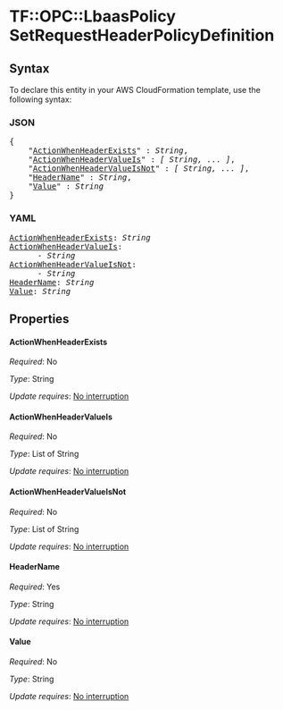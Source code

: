 # TF::OPC::LbaasPolicy SetRequestHeaderPolicyDefinition

## Syntax

To declare this entity in your AWS CloudFormation template, use the following syntax:

### JSON

<pre>
{
    "<a href="#actionwhenheaderexists" title="ActionWhenHeaderExists">ActionWhenHeaderExists</a>" : <i>String</i>,
    "<a href="#actionwhenheadervalueis" title="ActionWhenHeaderValueIs">ActionWhenHeaderValueIs</a>" : <i>[ String, ... ]</i>,
    "<a href="#actionwhenheadervalueisnot" title="ActionWhenHeaderValueIsNot">ActionWhenHeaderValueIsNot</a>" : <i>[ String, ... ]</i>,
    "<a href="#headername" title="HeaderName">HeaderName</a>" : <i>String</i>,
    "<a href="#value" title="Value">Value</a>" : <i>String</i>
}
</pre>

### YAML

<pre>
<a href="#actionwhenheaderexists" title="ActionWhenHeaderExists">ActionWhenHeaderExists</a>: <i>String</i>
<a href="#actionwhenheadervalueis" title="ActionWhenHeaderValueIs">ActionWhenHeaderValueIs</a>: <i>
      - String</i>
<a href="#actionwhenheadervalueisnot" title="ActionWhenHeaderValueIsNot">ActionWhenHeaderValueIsNot</a>: <i>
      - String</i>
<a href="#headername" title="HeaderName">HeaderName</a>: <i>String</i>
<a href="#value" title="Value">Value</a>: <i>String</i>
</pre>

## Properties

#### ActionWhenHeaderExists

_Required_: No

_Type_: String

_Update requires_: [No interruption](https://docs.aws.amazon.com/AWSCloudFormation/latest/UserGuide/using-cfn-updating-stacks-update-behaviors.html#update-no-interrupt)

#### ActionWhenHeaderValueIs

_Required_: No

_Type_: List of String

_Update requires_: [No interruption](https://docs.aws.amazon.com/AWSCloudFormation/latest/UserGuide/using-cfn-updating-stacks-update-behaviors.html#update-no-interrupt)

#### ActionWhenHeaderValueIsNot

_Required_: No

_Type_: List of String

_Update requires_: [No interruption](https://docs.aws.amazon.com/AWSCloudFormation/latest/UserGuide/using-cfn-updating-stacks-update-behaviors.html#update-no-interrupt)

#### HeaderName

_Required_: Yes

_Type_: String

_Update requires_: [No interruption](https://docs.aws.amazon.com/AWSCloudFormation/latest/UserGuide/using-cfn-updating-stacks-update-behaviors.html#update-no-interrupt)

#### Value

_Required_: No

_Type_: String

_Update requires_: [No interruption](https://docs.aws.amazon.com/AWSCloudFormation/latest/UserGuide/using-cfn-updating-stacks-update-behaviors.html#update-no-interrupt)

